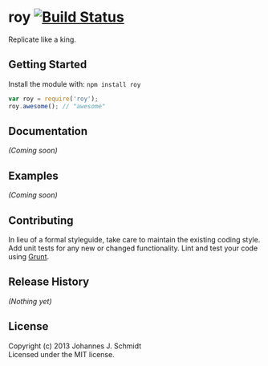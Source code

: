 # roy [![Build Status](https://secure.travis-ci.org/jo/roy.png?branch=master)](http://travis-ci.org/jo/roy)

Replicate like a king.

## Getting Started
Install the module with: `npm install roy`

```javascript
var roy = require('roy');
roy.awesome(); // "awesome"
```

## Documentation
_(Coming soon)_

## Examples
_(Coming soon)_

## Contributing
In lieu of a formal styleguide, take care to maintain the existing coding style. Add unit tests for any new or changed functionality. Lint and test your code using [Grunt](http://gruntjs.com/).

## Release History
_(Nothing yet)_

## License
Copyright (c) 2013 Johannes J. Schmidt  
Licensed under the MIT license.
